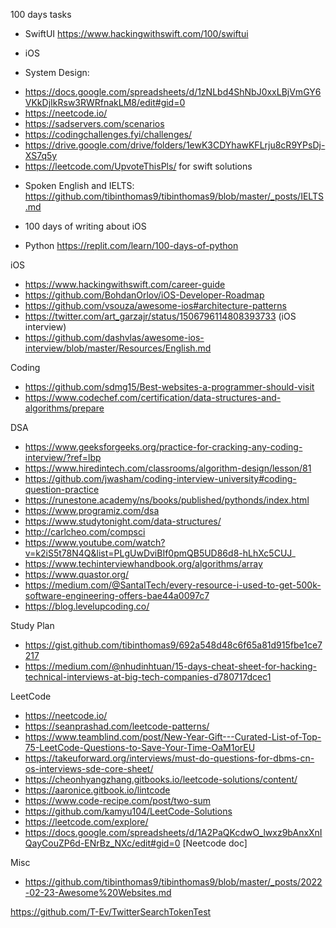100 days tasks

* SwiftUI https://www.hackingwithswift.com/100/swiftui

* iOS

* System Design: 
 - https://docs.google.com/spreadsheets/d/1zNLbd4ShNbJ0xxLBjVmGY6VKkDjIkRsw3RWRfnakLM8/edit#gid=0
 -  https://neetcode.io/
 -  https://sadservers.com/scenarios
 -  https://codingchallenges.fyi/challenges/
 -  https://drive.google.com/drive/folders/1ewK3CDYhawKFLrju8cR9YPsDj-XS7q5y
 -  https://leetcode.com/UpvoteThisPls/ for swift solutions


* Spoken English and IELTS: https://github.com/tibinthomas9/tibinthomas9/blob/master/_posts/IELTS.md

* 100 days of writing about iOS

*  Python https://replit.com/learn/100-days-of-python
  
    




iOS
* https://www.hackingwithswift.com/career-guide
* https://github.com/BohdanOrlov/iOS-Developer-Roadmap
* https://github.com/vsouza/awesome-ios#architecture-patterns
* https://twitter.com/art_garzajr/status/1506796114808393733 (iOS interview)
* https://github.com/dashvlas/awesome-ios-interview/blob/master/Resources/English.md

Coding

* https://github.com/sdmg15/Best-websites-a-programmer-should-visit
* https://www.codechef.com/certification/data-structures-and-algorithms/prepare

DSA

* https://www.geeksforgeeks.org/practice-for-cracking-any-coding-interview/?ref=lbp
* https://www.hiredintech.com/classrooms/algorithm-design/lesson/81
* https://github.com/jwasham/coding-interview-university#coding-question-practice
* https://runestone.academy/ns/books/published/pythonds/index.html
* https://www.programiz.com/dsa
* https://www.studytonight.com/data-structures/
* http://carlcheo.com/compsci
* https://www.youtube.com/watch?v=k2iS5t78N4Q&list=PLgUwDviBIf0pmQB5UD86d8-hLhXc5CUJ_
* https://www.techinterviewhandbook.org/algorithms/array
* https://www.quastor.org/
* https://medium.com/@SantalTech/every-resource-i-used-to-get-500k-software-engineering-offers-bae44a0097c7
* https://blog.levelupcoding.co/

Study Plan
* https://gist.github.com/tibinthomas9/692a548d48c6f65a81d915fbe1ce7217
* https://medium.com/@nhudinhtuan/15-days-cheat-sheet-for-hacking-technical-interviews-at-big-tech-companies-d780717dcec1

LeetCode
* https://neetcode.io/
* https://seanprashad.com/leetcode-patterns/
* https://www.teamblind.com/post/New-Year-Gift---Curated-List-of-Top-75-LeetCode-Questions-to-Save-Your-Time-OaM1orEU
* https://takeuforward.org/interviews/must-do-questions-for-dbms-cn-os-interviews-sde-core-sheet/
* https://cheonhyangzhang.gitbooks.io/leetcode-solutions/content/
* https://aaronice.gitbook.io/lintcode
* https://www.code-recipe.com/post/two-sum
* https://github.com/kamyu104/LeetCode-Solutions
* https://leetcode.com/explore/
* https://docs.google.com/spreadsheets/d/1A2PaQKcdwO_lwxz9bAnxXnIQayCouZP6d-ENrBz_NXc/edit#gid=0 [Neetcode doc]

Misc
* https://github.com/tibinthomas9/tibinthomas9/blob/master/_posts/2022-02-23-Awesome%20Websites.md

https://github.com/T-Ev/TwitterSearchTokenTest


